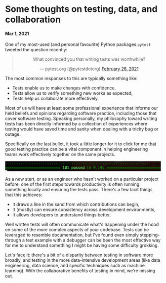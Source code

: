 # Some thoughts on testing, data, and collaboration
#### Mar 1, 2021

One of my most-used (and personal favourite) Python packages `pytest` tweeted the question recently:

<center><blockquote class="twitter-tweet"><p lang="en" dir="ltr">What convinced you that writing tests was worthwhile?</p>&mdash; pytest.org (@pytestdotorg) <a href="https://twitter.com/pytestdotorg/status/1365417272219557890?ref_src=twsrc%5Etfw">February 26, 2021</a></blockquote> <script async src="https://platform.twitter.com/widgets.js" charset="utf-8"></script></center> 

The most common responses to this are typically something like:

* Tests enable us to make changes with confidence,
* Tests allow us to verify something new works as expected,
* Tests help us collaborate more effectively.

Most of us will have at least some professional experience that informs our held beliefs and opinions regarding software practice, including those that cover software testing. Speaking personally, my philosophy toward writing tests has been directly informed by a collection of experiences where testing would have saved time and sanity when dealing with a tricky bug or outage.

Specifically on the last bullet, it took a little longer for it to click for me that good testing practice can be a vital component in helping engineering teams work effectively together on the same projects.

<img src="/blog/tests/tests.png">

As a new start, or as an engineer who hasn't worked on a particular project before, one of the first steps towards productivity is often running something locally and ensuring the tests  pass. There's a few tacit things that this achieves:

* It draws a line in the sand from which contributions can begin,
* It (mostly) can ensure consistency across development environments,
* It allows developers to understand things better.

Well written tests will often communicate what's happening under the hood on some of the more complex aspects of your codebase. Tests can be leveraged to resemble documentation, but I've found even simply stepping-through a test example with a debugger can be been the most effective way for me to understand something I might be having some difficulty grokking.

Let's face it: there's a bit of a disparity between testing in software more broadly, and testing in the more data-intensive development areas (like data engineering, data science, and specific techniques such as machine learning). With the collaborative benefits of testing in mind, we're missing out.
